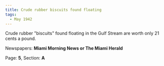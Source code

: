 ```yaml
---  
title: Crude rubber biscuits found floating  
tags:  
  - May 1942  
---  
```

  
Crude rubber "biscuits" found floating in the Gulf Stream are worth only 21 cents a pound.  
  
Newspapers: **Miami Morning News or The Miami Herald**  
  
Page: **5**, Section: **A** 
